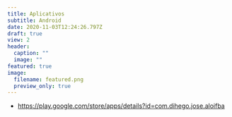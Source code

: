```yaml
---
title: Aplicativos
subtitle: Android
date: 2020-11-03T12:24:26.797Z
draft: true
view: 2
header:
  caption: ""
  image: ""
featured: true
image:
  filename: featured.png
  preview_only: true
---
```

* https://play.google.com/store/apps/details?id=com.dihego.jose.aloifba